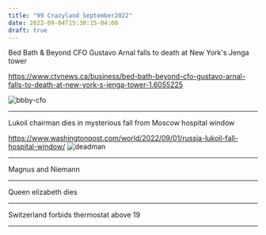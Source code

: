 ```yaml
---
title: "99 Crazyland September2022"
date: 2022-09-04T15:30:15-04:00
draft: true
---
```


Bed Bath & Beyond CFO Gustavo Arnal falls to death at New York's Jenga tower

https://www.ctvnews.ca/business/bed-bath-beyond-cfo-gustavo-arnal-falls-to-death-at-new-york-s-jenga-tower-1.6055225

![bbby-cfo](/images/bbby-cfo.png)

----

Lukoil chairman dies in mysterious fall from Moscow hospital window

https://www.washingtonpost.com/world/2022/09/01/russia-lukoil-fall-hospital-window/
![deadman](/images/deadman.webp)

----

Magnus and Niemann

----

Queen elizabeth dies

----

Switzerland forbids thermostat above 19

----
